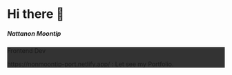 <h1>Hi there 👋</h1>

<h5>Nattanon Moontip</h5>
<div style="background-color: #333;">
Frontend Dev

https://nonmoontip-port.netlify.app/ : Let see my Portfolio.
</div>
